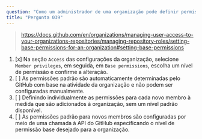 ```yaml
---
question: "Como um administrador de uma organização pode definir permissões padrão para novos membros em uma organização no GitHub?"
title: "Pergunta 039"
---
```


> https://docs.github.com/en/organizations/managing-user-access-to-your-organizations-repositories/managing-repository-roles/setting-base-permissions-for-an-organization#setting-base-permissions
1. [x] Na seção `Access` das configurações da organização, selecione `Member privileges`, em seguida, em `Base permissions`, escolha um nível de permissão e confirme a alteração.
1. [ ] As permissões padrão são automaticamente determinadas pelo GitHub com base na atividade da organização e não podem ser configuradas manualmente.
1. [ ] Definindo individualmente as permissões para cada novo membro à medida que são adicionados à organização, sem um nível padrão disponível.
1. [ ] As permissões padrão para novos membros são configuradas por meio de uma chamada à API do GitHub especificando o nível de permissão base desejado para a organização.
